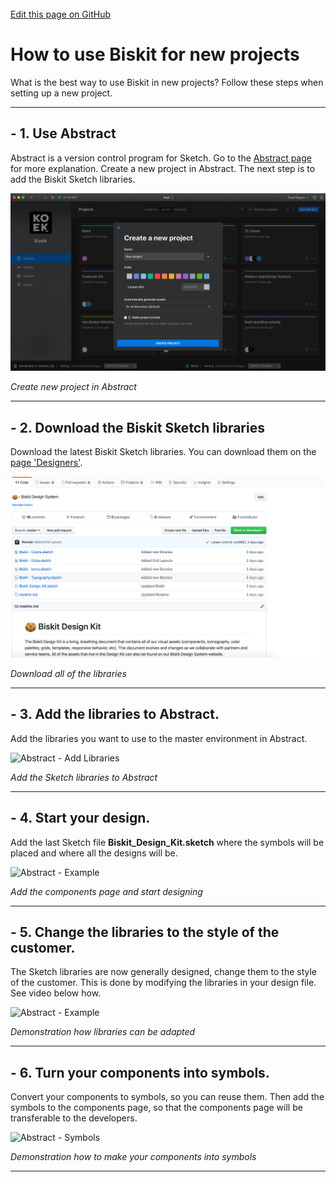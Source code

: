 <br>
<html>
    <div class="github">
        <a href="https://github.com/Slaaatje/biskit-docs/edit/master/docs/new-project.md" target="_blank">Edit this page on GitHub
        </a>
    </div>
</html>
 

# How to use Biskit for new projects
What is the best way to use Biskit in new projects? Follow these steps when setting up a new project.
<br>

 ***


## - 1. Use Abstract
Abstract is a version control program for Sketch. Go to the [Abstract page](https://ruud.koek.link/biskit/docs/#/abstract) for more explanation.
Create a new project in Abstract. The next step is to add the Biskit Sketch libraries.

<img src="_images/Abstract-newproject.png" alt="Abstract" />

*Create new project in Abstract*
<br>

***

## - 2. Download the Biskit Sketch libraries
Download the latest Biskit Sketch libraries. You can download them on the [page 'Designers'](https://ruud.koek.link/biskit/docs/#/designers).


<img src="_images/Github-downloads.png" alt="GitHub" />

*Download all of the libraries*
<br>

***

## - 3. Add the libraries to Abstract.
Add the libraries you want to use to the master environment in Abstract.


<img src="_images/Abstract-addlibraries.gif" alt="Abstract - Add Libraries"/> 

*Add the Sketch libraries to Abstract*
<br>

***

## - 4. Start your design.
Add the last Sketch file **Biskit_Design_Kit.sketch** where the symbols will be placed and where all the designs will
 be.


<img src="_images/voorbeeld-bibliotheken.gif" alt="Abstract - Example"/> 

*Add the components page and start designing*
<br>

***

## - 5. Change the libraries to the style of the customer.
The Sketch libraries are now generally designed, change them to the style of the customer. This is done by modifying the libraries in your design file. See video below how.


<img src="_images/change-libraries.gif" alt="Abstract - Example"/> 

*Demonstration how libraries can be adapted*
<br>

***

## - 6. Turn your components into symbols.
Convert your components to symbols, so you can reuse them. Then add the symbols to the components page, so that the components page will be transferable to the developers.

<img src="_images/component-symbols.gif" alt="Abstract - Symbols"/> 

*Demonstration how to make your components into symbols*
<br>

***

<!-- Hotjar Tracking Code for https://ruud.koek.link/biskit/docs/#/ -->
<script>
    (function(h,o,t,j,a,r){
        h.hj=h.hj||function(){(h.hj.q=h.hj.q||[]).push(arguments)};
        h._hjSettings={hjid:1623350,hjsv:6};
        a=o.getElementsByTagName('head')[0];
        r=o.createElement('script');r.async=1;
        r.src=t+h._hjSettings.hjid+j+h._hjSettings.hjsv;
        a.appendChild(r);
    })(window,document,'https://static.hotjar.com/c/hotjar-','.js?sv=');
</script>

